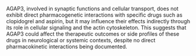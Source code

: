 AGAP3, involved in synaptic functions and cellular transport, does not exhibit direct pharmacogenetic interactions with specific drugs such as clopidogrel and aspirin, but it may influence their effects indirectly through its role in cellular signaling and the actin cytoskeleton. This suggests that AGAP3 could affect the therapeutic outcomes or side profiles of these drugs in neurological or systemic contexts, despite no direct pharmacokinetic interactions being documented.